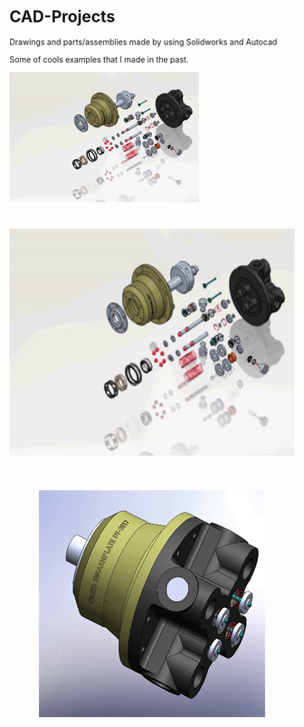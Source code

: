 # CAD-Projects
Drawings and parts/assemblies made by using Solidworks and Autocad

Some of cools examples that I made in the past.

![](ezgif.com-gif-maker.gif)  

<pre><p align="center">
<img src="/ezgif.com-gif-maker.gif"  width="600" height="400">
</p></pre>

<pre><p align="center">
<img src="/SwashplatePump.png"  width="400" height="400">
</p></pre>

 
